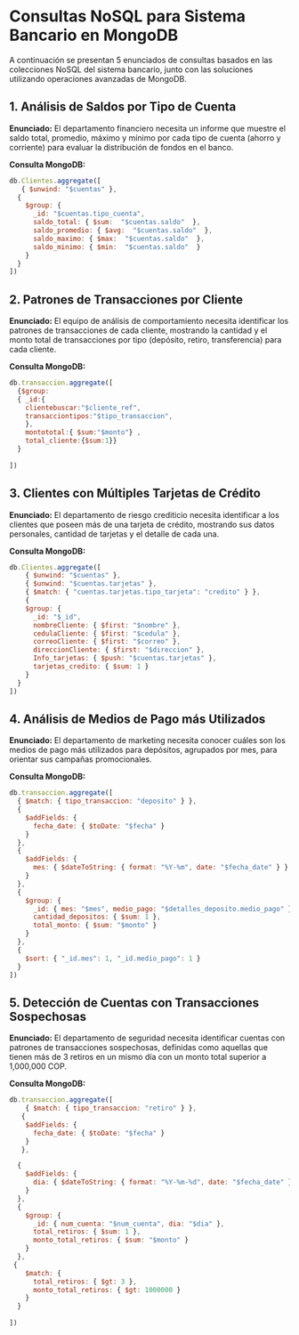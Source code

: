 # Consultas NoSQL para Sistema Bancario en MongoDB

A continuación se presentan 5 enunciados de consultas basados en las colecciones NoSQL del sistema bancario, junto con las soluciones utilizando operaciones avanzadas de MongoDB.

## 1. Análisis de Saldos por Tipo de Cuenta

**Enunciado:** El departamento financiero necesita un informe que muestre el saldo total, promedio, máximo y mínimo por cada tipo de cuenta (ahorro y corriente) para evaluar la distribución de fondos en el banco.

**Consulta MongoDB:**
```javascript
db.Clientes.aggregate([
   { $unwind: "$cuentas" },
  {
    $group: {
      _id: "$cuentas.tipo_cuenta",
      saldo_total: { $sum:  "$cuentas.saldo"  },
      saldo_promedio: { $avg:  "$cuentas.saldo"  },
      saldo_maximo: { $max:  "$cuentas.saldo"  },
      saldo_minimo: { $min:  "$cuentas.saldo"  }
    }
  }
])
```

## 2. Patrones de Transacciones por Cliente

**Enunciado:** El equipo de análisis de comportamiento necesita identificar los patrones de transacciones de cada cliente, mostrando la cantidad y el monto total de transacciones por tipo (depósito, retiro, transferencia) para cada cliente.

**Consulta MongoDB:**
```javascript
db.transaccion.aggregate([
  {$group:
  { _id:{
    clientebuscar:"$cliente_ref",
    transacciontipos:"$tipo_transaccion", 
    },
    montototal:{ $sum:"$monto"} ,
    total_cliente:{$sum:1}}
  }
  
])
```

## 3. Clientes con Múltiples Tarjetas de Crédito

**Enunciado:** El departamento de riesgo crediticio necesita identificar a los clientes que poseen más de una tarjeta de crédito, mostrando sus datos personales, cantidad de tarjetas y el detalle de cada una.

**Consulta MongoDB:**
```javascript
db.Clientes.aggregate([
    { $unwind: "$cuentas" },
    { $unwind: "$cuentas.tarjetas" },
    { $match: { "cuentas.tarjetas.tipo_tarjeta": "credito" } },
    {
    $group: {
      _id: "$_id",
      nombreCliente: { $first: "$nombre" },
      cedulaCliente: { $first: "$cedula" },
      correoCliente: { $first: "$correo" },
      direccionCliente: { $first: "$direccion" },
      Info_tarjetas: { $push: "$cuentas.tarjetas" },
      tarjetas_credito: { $sum: 1 }
    }
  }
])
```

## 4. Análisis de Medios de Pago más Utilizados

**Enunciado:** El departamento de marketing necesita conocer cuáles son los medios de pago más utilizados para depósitos, agrupados por mes, para orientar sus campañas promocionales.

**Consulta MongoDB:**
```javascript
db.transaccion.aggregate([
  { $match: { tipo_transaccion: "deposito" } },
  { 
    $addFields: { 
      fecha_date: { $toDate: "$fecha" }
    }
  },
  {
    $addFields: {
      mes: { $dateToString: { format: "%Y-%m", date: "$fecha_date" } }
    }
  },
  {
    $group: {
      _id: { mes: "$mes", medio_pago: "$detalles_deposito.medio_pago" },
      cantidad_depositos: { $sum: 1 },
      total_monto: { $sum: "$monto" }
    }
  },
  {
    $sort: { "_id.mes": 1, "_id.medio_pago": 1 }
  }
])
```

## 5. Detección de Cuentas con Transacciones Sospechosas

**Enunciado:** El departamento de seguridad necesita identificar cuentas con patrones de transacciones sospechosas, definidas como aquellas que tienen más de 3 retiros en un mismo día con un monto total superior a 1,000,000 COP.

**Consulta MongoDB:**
```javascript
db.transaccion.aggregate([
    { $match: { tipo_transaccion: "retiro" } },
   { 
    $addFields: { 
      fecha_date: { $toDate: "$fecha" }
    }
   },

  {
    $addFields: {
      dia: { $dateToString: { format: "%Y-%m-%d", date: "$fecha_date" } }
    }
  },
  {
    $group: {
      _id: { num_cuenta: "$num_cuenta", dia: "$dia" },
      total_retiros: { $sum: 1 },
      monto_total_retiros: { $sum: "$monto" }
    }
  },
 {
    $match: {
      total_retiros: { $gt: 3 },
      monto_total_retiros: { $gt: 1000000 }
    }
  }
 
])
```
